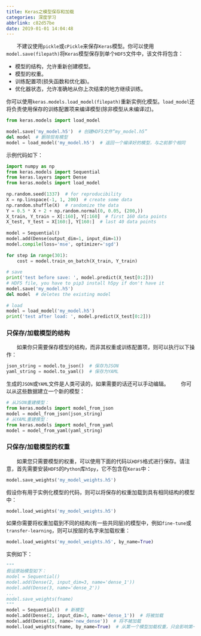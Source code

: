 ```yaml
---
title: Keras之模型保存和加载
categories: 深度学习
abbrlink: c82d57be
date: 2019-01-01 14:04:48
---
```

&emsp;&emsp;不建议使用`pickle`或`cPickle`来保存`Keras`模型。你可以使用`model.save(filepath)`将`Keras`模型保存到单个`HDF5`文件中，该文件将包含：

- 模型的结构，允许重新创建模型。
- 模型的权重。
- 训练配置项(损失函数和优化器)。
- 优化器状态，允许准确地从你上次结束的地方继续训练。

你可以使用`keras.models.load_model(filepath)`重新实例化模型。`load_model`还将负责使用保存的训练配置项来编译模型(除非模型从未编译过)。

``` python
from keras.models import load_model
​
model.save('my_model.h5')  # 创建HDF5文件“my_model.h5”
del model  # 删除现有模型
model = load_model('my_model.h5')  # 返回一个编译好的模型，与之前那个相同
```

示例代码如下：

``` python
import numpy as np
from keras.models import Sequential
from keras.layers import Dense
from keras.models import load_model
​
np.random.seed(1337)  # for reproducibility
X = np.linspace(-1, 1, 200)  # create some data
np.random.shuffle(X)  # randomize the data
Y = 0.5 * X + 2 + np.random.normal(0, 0.05, (200,))
X_train, Y_train = X[:160], Y[:160]  # first 160 data points
X_test, Y_test = X[160:], Y[160:]  # last 40 data points
​
model = Sequential()
model.add(Dense(output_dim=1, input_dim=1))
model.compile(loss='mse', optimizer='sgd')
​
for step in range(301):
    cost = model.train_on_batch(X_train, Y_train)
​
# save
print('test before save: ', model.predict(X_test[0:2]))
# HDF5 file, you have to pip3 install h5py if don't have it
model.save('my_model.h5')
del model  # deletes the existing model
​
# load
model = load_model('my_model.h5')
print('test after load: ', model.predict(X_test[0:2]))
```

### 只保存/加载模型的结构

&emsp;&emsp;如果你只需要保存模型的结构，而非其权重或训练配置项，则可以执行以下操作：

``` python
json_string = model.to_json()  # 保存为JSON
yaml_string = model.to_yaml()  # 保存为YAML
```

生成的`JSON`或`YAML`文件是人类可读的，如果需要的话还可以手动编辑。
&emsp;&emsp;你可以从这些数据建立一个新的模型：

``` python
# 从JSON重建模型：
from keras.models import model_from_json
model = model_from_json(json_string)
# 从YAML重建模型：
from keras.models import model_from_yaml
model = model_from_yaml(yaml_string)
```

### 只保存/加载模型的权重

&emsp;&emsp;如果您只需要模型的权重，可以使用下面的代码以`HDF5`格式进行保存。请注意，首先需要安装`HDF5`的`Python`库`h5py`，它不包含在`Keras`中：

``` python
model.save_weights('my_model_weights.h5')
```

假设你有用于实例化模型的代码，则可以将保存的权重加载到具有相同结构的模型中：

``` python
model.load_weights('my_model_weights.h5')
```

如果你需要将权重加载到不同的结构(有一些共同层)的模型中，例如`fine-tune`或`transfer-learning`，则可以按层的名字来加载权重：

``` python
model.load_weights('my_model_weights.h5', by_name=True)
```

实例如下：

``` python
"""
假设原始模型如下：
model = Sequential()
model.add(Dense(2, input_dim=3, name='dense_1'))
model.add(Dense(3, name='dense_2'))
...
model.save_weights(fname)
"""
model = Sequential()  # 新模型
model.add(Dense(2, input_dim=3, name='dense_1'))  # 将被加载
model.add(Dense(10, name='new_dense'))  # 将不被加载
model.load_weights(fname, by_name=True)  # 从第一个模型加载权重，只会影响第一层(dense_1)
```
